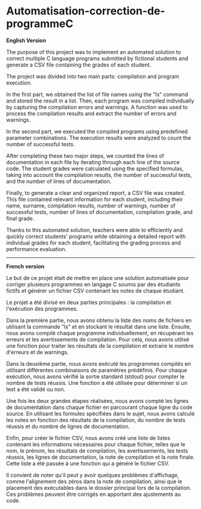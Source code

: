 # Automatisation-correction-de-programmeC

**English Version**


The purpose of this project was to implement an automated solution to correct multiple C language programs submitted by fictional students and generate a CSV file containing the grades of each student.

The project was divided into two main parts: compilation and program execution.

In the first part, we obtained the list of file names using the "ls" command and stored the result in a list. Then, each program was compiled individually by capturing the compilation errors and warnings. A function was used to process the compilation results and extract the number of errors and warnings.

In the second part, we executed the compiled programs using predefined parameter combinations. The execution results were analyzed to count the number of successful tests.

After completing these two major steps, we counted the lines of documentation in each file by iterating through each line of the source code. The student grades were calculated using the specified formulas, taking into account the compilation results, the number of successful tests, and the number of lines of documentation.

Finally, to generate a clear and organized report, a CSV file was created. This file contained relevant information for each student, including their name, surname, compilation results, number of warnings, number of successful tests, number of lines of documentation, compilation grade, and final grade.

Thanks to this automated solution, teachers were able to efficiently and quickly correct students' programs while obtaining a detailed report with individual grades for each student, facilitating the grading process and performance evaluation.


-------------------------------------------------------------------------------------------------------------------------------------------------

**French version**

Le but de ce projet était de mettre en place une solution automatisée pour corriger plusieurs programmes en langage C soumis par des étudiants fictifs et générer un fichier CSV contenant les notes de chaque étudiant.

Le projet a été divisé en deux parties principales : la compilation et l'exécution des programmes.

Dans la première partie, nous avons obtenu la liste des noms de fichiers en utilisant la commande "ls" et en stockant le résultat dans une liste. Ensuite, nous avons compilé chaque programme individuellement, en récupérant les erreurs et les avertissements de compilation. Pour cela, nous avons utilisé une fonction pour traiter les résultats de la compilation et extraire le nombre d'erreurs et de warnings.

Dans la deuxième partie, nous avons exécuté les programmes compilés en utilisant différentes combinaisons de paramètres prédéfinis. Pour chaque exécution, nous avons vérifié la sortie standard (stdout) pour compter le nombre de tests réussis. Une fonction a été utilisée pour déterminer si un test a été validé ou non.

Une fois les deux grandes étapes réalisées, nous avons compté les lignes de documentation dans chaque fichier en parcourant chaque ligne du code source. En utilisant les formules spécifiées dans le sujet, nous avons calculé les notes en fonction des résultats de la compilation, du nombre de tests réussis et du nombre de lignes de documentation.

Enfin, pour créer le fichier CSV, nous avons créé une liste de listes contenant les informations nécessaires pour chaque fichier, telles que le nom, le prénom, les résultats de compilation, les avertissements, les tests réussis, les lignes de documentation, la note de compilation et la note finale. Cette liste a été passée à une fonction qui a généré le fichier CSV.

Il convient de noter qu'il peut y avoir quelques problèmes d'affichage, comme l'alignement des zéros dans la note de compilation, ainsi que le placement des exécutables dans le dossier principal lors de la compilation. Ces problèmes peuvent être corrigés en apportant des ajustements au code.
